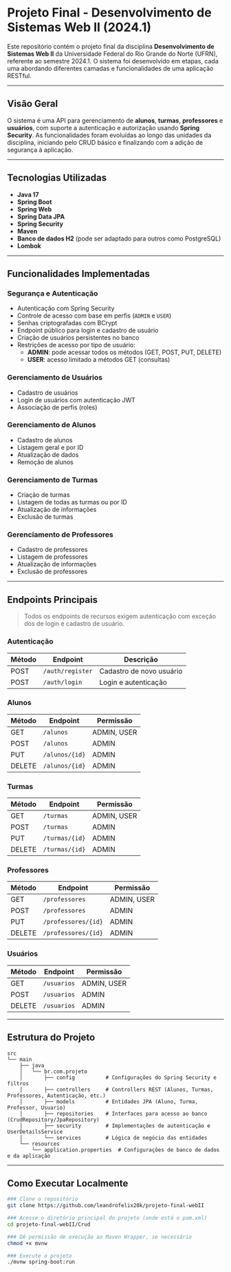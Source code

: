 # Projeto Final - Desenvolvimento de Sistemas Web II (2024.1)

Este repositório contém o projeto final da disciplina **Desenvolvimento de Sistemas Web II** da Universidade Federal do Rio Grande do Norte (UFRN), referente ao semestre 2024.1. O sistema foi desenvolvido em etapas, cada uma abordando diferentes camadas e funcionalidades de uma aplicação RESTful.

---

## Visão Geral

O sistema é uma API para gerenciamento de **alunos**, **turmas**, **professores** e **usuários**, com suporte a autenticação e autorização usando **Spring Security**. As funcionalidades foram evoluídas ao longo das unidades da disciplina, iniciando pelo CRUD básico e finalizando com a adição de segurança à aplicação.

---

## Tecnologias Utilizadas

- **Java 17**
- **Spring Boot**
- **Spring Web**
- **Spring Data JPA**
- **Spring Security**
- **Maven**
- **Banco de dados H2** (pode ser adaptado para outros como PostgreSQL)
- **Lombok**

---

## Funcionalidades Implementadas

### Segurança e Autenticação

- Autenticação com Spring Security
- Controle de acesso com base em perfis (`ADMIN` e `USER`)
- Senhas criptografadas com BCrypt
- Endpoint público para login e cadastro de usuário
- Criação de usuários persistentes no banco
- Restrições de acesso por tipo de usuário:
  - **ADMIN**: pode acessar todos os métodos (GET, POST, PUT, DELETE)
  - **USER**: acesso limitado a métodos GET (consultas)

### Gerenciamento de Usuários

- Cadastro de usuários
- Login de usuários com autenticação JWT
- Associação de perfis (roles)

### Gerenciamento de Alunos

- Cadastro de alunos
- Listagem geral e por ID
- Atualização de dados
- Remoção de alunos

### Gerenciamento de Turmas

- Criação de turmas
- Listagem de todas as turmas ou por ID
- Atualização de informações
- Exclusão de turmas

### Gerenciamento de Professores

- Cadastro de professores
- Listagem de professores
- Atualização de informações
- Exclusão de professores

---

## Endpoints Principais

> Todos os endpoints de recursos exigem autenticação com exceção dos de login e cadastro de usuário.

### Autenticação

| Método | Endpoint            | Descrição                   |
|--------|---------------------|-----------------------------|
| POST   | `/auth/register`    | Cadastro de novo usuário    |
| POST   | `/auth/login`       | Login e autenticação        |

### Alunos

| Método | Endpoint       | Permissão |
|--------|----------------|-----------|
| GET    | `/alunos`      | ADMIN, USER |
| POST   | `/alunos`      | ADMIN     |
| PUT    | `/alunos/{id}` | ADMIN     |
| DELETE | `/alunos/{id}` | ADMIN     |

### Turmas

| Método | Endpoint        | Permissão |
|--------|-----------------|-----------|
| GET    | `/turmas`       | ADMIN, USER |
| POST   | `/turmas`       | ADMIN     |
| PUT    | `/turmas/{id}`  | ADMIN     |
| DELETE | `/turmas/{id}`  | ADMIN     |

### Professores

| Método | Endpoint            | Permissão |
|--------|---------------------|-----------|
| GET    | `/professores`      | ADMIN, USER |
| POST   | `/professores`      | ADMIN     |
| PUT    | `/professores/{id}` | ADMIN     |
| DELETE | `/professores/{id}` | ADMIN     |

### Usuários

| Método | Endpoint       | Permissão |
|--------|----------------|-----------|
| GET    | `/usuarios`    | ADMIN, USER |
| POST   | `/usuarios`    | ADMIN     |
| DELETE | `/usuarios`    | ADMIN     |

---

## Estrutura do Projeto

```
src
└── main
    ├── java
    │   └── br.com.projeto
    │       ├── config          # Configurações do Spring Security e filtros
    │       ├── controllers     # Controllers REST (Alunos, Turmas, Professores, Autenticação, etc.)
    │       ├── models          # Entidades JPA (Aluno, Turma, Professor, Usuario)
    │       ├── repositories    # Interfaces para acesso ao banco (CrudRepository/JpaRepository)
    │       ├── security        # Implementações de autenticação e UserDetailsService
    │       └── services        # Lógica de negócio das entidades
    └── resources
        └── application.properties  # Configurações de banco de dados e da aplicação
```



---

## Como Executar Localmente

```bash
### Clone o repositório
git clone https://github.com/leandrofelix20k/projeto-final-webII

### Acesse o diretório principal do projeto (onde está o pom.xml)
cd projeto-final-webII/Crud

### Dê permissão de execução ao Maven Wrapper, se necessário
chmod +x mvnw

### Execute o projeto
./mvnw spring-boot:run
```
